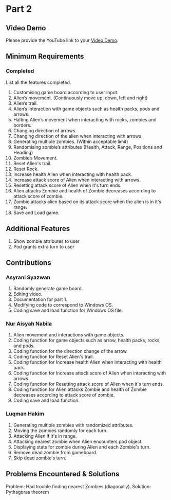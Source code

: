 # Part 2

## Video Demo

Please provide the YouTube link to your [Video Demo](https://youtube.com).

## Minimum Requirements

### Completed

List all the features completed.

1. Customising game board according to user input.
2. Alien’s movement. (Continuously move up, down, left and right)
3. Alien’s trail.
4. Alien’s interaction with game objects such as health packs, pods and arrows.
5. Halting Alien’s movement when interacting with rocks, zombies and borders.
6. Changing direction of arrows.
7. Changing direction of the alien when interacting with arrows.
8. Generating multiple zombies. (Within acceptable limit)
9. Randomising zombie’s attributes (Health, Attack, Range, Positions and Heading)
10. Zombie’s Movement.
11. Reset Alien's trail.
12. Reset Rock.
13. Increase health Alien when interacting with health pack.
14. Increase attack score of Alien when interacting with arrows.
15. Resetting attack score of Alien when it's turn ends.
16. Alien attacks Zombie and health of Zombie decreases according to attack score of zombie.
17. Zombie attacks alien based on its attack score when the alien is in it's range.
18. Save and Load game.

## Additional Features

1. Show zombie attributes to user
2. Pod grants extra turn to user

## Contributions

### Asyrani Syazwan

1. Randomly generate game board.
2. Editing video.
3. Documentation for part 1.
4. Modifying code to correspond to Windows OS.
5. Coding save and load function for Windows OS file.

### Nur Aisyah Nabila 

1. Alien movement and interactions with game objects.
2. Coding function for game objects such as arrow, health packs, rocks, and pods.
3. Coding function for the direction change of the arrow.
4. Coding function for Reset Alien's trail.
5. Coding function for Increase health Alien when interacting with health pack.
6. Coding function for Increase attack score of Alien when interacting with arrows.
7. Coding function for Resetting attack score of Alien when it's turn ends.
8. Coding function for Alien attacks Zombie and health of Zombie decreases according to attack score of zombie.
9. Coding save and load function.

### Luqman Hakim

1. Generating multiple zombies with randomized attributes.
2. Moving the zombies randomly for each turn.
3. Attacking Alien if it's in range.
4. Attacking nearest zombie when Alien encounters pod object.
5. Displaying stats for zombie during Alien and each Zombie's turn.
6. Remove dead zombie from gameboard.
7. Skip dead zombie's turn.

## Problems Encountered & Solutions

Problem: Had trouble finding nearest Zombies (diagonally).
Solution: Pythagoras theorem

